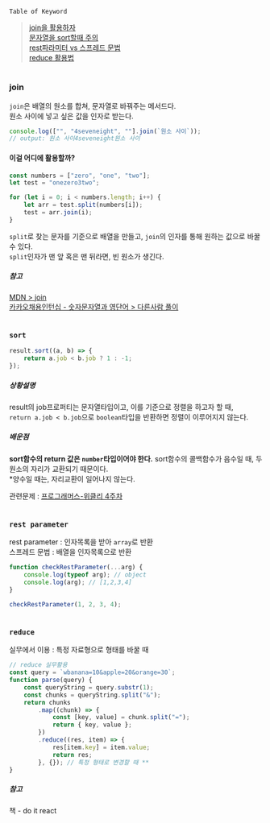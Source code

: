 `Table of Keyword`

> [join을 활용하자](#join)  
> [문자열을 sort할때 주의](#sort)  
> [rest파라미터 vs 스프레드 문법](#rest-parameter)  
> [reduce 활용법](#reduce)

#

### join

`join`은 배열의 원소를 합쳐, 문자열로 바꿔주는 메서드다.  
원소 사이에 넣고 싶은 값을 인자로 받는다.

```javascript
console.log(["", "4seveneight", ""].join(`원소 사이`));
// output: 원소 사이4seveneight원소 사이
```

#### 이걸 어디에 활용할까?

```javascript
const numbers = ["zero", "one", "two"];
let test = "onezero3two";

for (let i = 0; i < numbers.length; i++) {
    let arr = test.split(numbers[i]);
    test = arr.join(i);
}
```

`split`로 찾는 문자를 기준으로 배열을 만들고, `join`의 인자를 통해 원하는 값으로 바꿀 수 있다.  
`split`인자가 맨 앞 혹은 맨 뒤라면, 빈 원소가 생긴다.

##### 참고

[MDN > join](https://developer.mozilla.org/ko/docs/Web/JavaScript/Reference/Global_Objects/Array/join)  
[카카오채용인턴십 - 숫자문자열과 영단어 > 다른사람 풀이](https://programmers.co.kr/learn/courses/30/lessons/81301/solution_groups?language=javascript)

#

### `sort`

```javascript
result.sort((a, b) => {
    return a.job < b.job ? 1 : -1;
});
```

##### 상황설명

result의 job프로퍼티는 문자열타입이고, 이를 기준으로 정렬을 하고자 할 때,  
`return a.job < b.job`으로 `boolean`타입을 반환하면 정렬이 이루어지지 않는다.

##### 배운점

**sort함수의 return 값은 `number`타입이어야 한다.**
sort함수의 콜백함수가 음수일 때, 두 원소의 자리가 교환되기 때문이다.  
\*양수일 때는, 자리교환이 일어나지 않는다.

관련문제 : [프로그래머스-위클리 4주차](https://programmers.co.kr/learn/courses/30/lessons/84325)

#

### `rest parameter`

rest parameter : 인자목록을 받아 `array`로 반환  
스프레드 문법 : 배열을 인자목록으로 반환

```javascript
function checkRestParameter(...arg) {
    console.log(typeof arg); // object
    console.log(arg); // [1,2,3,4]
}

checkRestParameter(1, 2, 3, 4);
```

#

### `reduce`

실무에서 이용 : 특정 자료형으로 형태를 바꿀 때

```javascript
// reduce 실무활용
const query = `wbanana=10&apple=20&orange=30`;
function parse(query) {
    const queryString = query.substr(1);
    const chunks = queryString.split("&");
    return chunks
        .map((chunk) => {
            const [key, value] = chunk.split("=");
            return { key, value };
        })
        .reduce((res, item) => {
            res[item.key] = item.value;
            return res;
        }, {}); // 특정 형태로 변경할 때 **
}
```

##### 참고

책 - do it react
